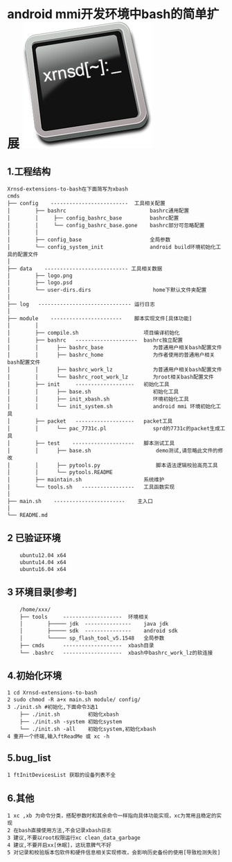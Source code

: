 android mmi开发环境中bash的简单扩展
![Logo](data/logo.png)
=====
1.工程结构
----------
    Xrnsd-extensions-to-bash在下面简写为xbash
    cmds
    ├── config    -------------------------  工具相关配置
    │        ├── bashrc                           bashrc通用配置
    │        │     ├── config_bashrc_base         bashrc配置
    │        │     └── config_bashrc_base.gone    bashrc部分可忽略配置
    │        │
    │        ├── config_base                      全局参数
    │        └── config_system_init               android build环境初始化工具的配置文件
    │
    ├── data    --------------------------- 工具相关数据
    │        ├── logo.png
    │        ├── logo.psd
    │        └── user-dirs.dirs                    home下默认文件夹配置
    │
    ├── log   ------------------------------ 运行日志
    │
    ├── module    -----------------------    脚本实现文件[具体功能]
    │        │
    │        ├── compile.sh                     项目编译初始化
    │        ├── bashrc   --------------------  bashrc独立配置
    │        │      ├── bashrc_base                为普通用户相关bash配置文件
    │        │      ├── bashrc_home                为作者使用的普通用户相关bash配置文件
    │        │      ├── bashrc_work_lz             为普通用户相关bash配置文件
    │        │      └── bashrc_root_work_lz        为root相关bash配置文件
    │        ├── init     -------------------   初始化工具
    │        │      ├── base.sh                    初始化工具
    │        │      ├── init_xbash.sh              环境初始化工具
    │        │      └── init_system.sh             android mmi 环境初始化工具
    │        ├── packet   -------------------   packet工具
    │        │      └── pac_7731c.pl               sprd的7731c的packet生成工具
    │        ├── test    --------------------   脚本测试工具
    │        │      ├── base.sh                     demo测试,请忽略此文件的修改
    │        │      ├── pytools.py                  脚本语法逻辑校验高亮工具
    │        │      └── pytools.README
    │        ├── maintain.sh                    系统维护
    │        └── tools.sh   -----------------   工具函数实现
    │
    ├── main.sh    -----------------------    主入口
    │
    └── README.md

2 已验证环境
----------
        ubuntu12.04 x64
        ubuntu14.04 x64
        ubuntu16.04 x64

3 环境目录[参考]
----------
        /home/xxx/
        ├── tools     -------------------  环境相关
        │        ├───── jdk  ---------------    java jdk
        │        ├───── sdk  ---------------    android sdk
        │        └───── sp_flash_tool_v5.1548   全局参数
        ├── cmds      -------------------  xbash目录
        └── .bashrc   -------------------  xbash中bashrc_work_lz的软连接

4.初始化环境
----------
    1 cd Xrnsd-extensions-to-bash
    2 sudo chmod -R a+x main.sh module/ config/
    3 ./init.sh #初始化,下面命令3选1
        ├── ./init.sh         初始化xbash
        ├── ./init.sh -system 初始化system
        └── ./init.sh -all    初始化system,初始化xbash
    4 重开一个终端,输入ftReadMe 或 xc -h

5.bug_list
----------
    1 ftInitDevicesList 获取的设备列表不全

6.其他
----------
    1 xc ,xb 为命令分类，搭配参数时和其余命令一样指向具体功能实现，xc为常用且稳定的实现
    2 在bash直接使用方法,不会记录xbash日志
    3 建议,不要以root权限运行xc clean_data_garbage
    4 建议,不要开启xx[休眠]，这玩意脾气不好
    5 对记录和校验版本包软件和硬件信息相关实现修改，会影响历史备份的使用[导致检测失败]